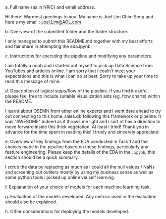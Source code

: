 a. Full name (as in NRIC) and email address.

Hi there! Warmest greetings to you! My name is Joel Lim Ghim Seng and here's my email : Joel.Lim@AOL.com



b. Overview of the submitted folder and the folder structure.

I only managed to submit this README.md together with my best efforts and fair share in attempting the eda.ipynb



c. Instructions for executing the pipeline and modifying any parameters.

I am totally a noob and i started out myself to pick up Data Science from YouTubes and articles online. I am sorry that i couln't meet your expectations and this is what i can do at best. Sorry to take up your time to read this message of mine.



d. Description of logical steps/flow of the pipeline. If you find it useful, please feel free to include suitable visualization aids (eg, flow charts) within the README.

I learnt about OSEMN from other online experts and i went dare ahead to try out connecting to this home_sales.db following this framework or pipeline. It was "AWESOME" indeed as it throws me light and i sort of has a direction to move forward inside this thick vegetation. At least i tried! Thank you in advance for the time spent in reading this! I truely and sincerely appreciate!



e. Overview of key findings from the EDA conducted in Task 1 and the choices made in the pipeline based on these findings, particularly any feature
engineering. Please keep the details of the EDA in the `.ipynb`, this section should be a quick summary.

I scrub the data by replacing as much as i could all the null values / NaNs and screening out outliers mostly by using my business sense as well as some python tools i picked up online via self learning.



f. Explanation of your choice of models for each machine learning task.


g. Evaluation of the models developed. Any metrics used in the evaluation should also be explained.


h. Other considerations for deploying the models developed.
